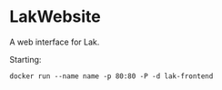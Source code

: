 # LakWebsite



A web interface for Lak.

Starting:
```
docker run --name name -p 80:80 -P -d lak-frontend
```
